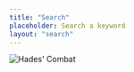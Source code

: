 ```yaml
---
title: "Search"
placeholder: Search a keyword
layout: "search"
---
```


![Hades' Combat](/hades-combat.jpg)